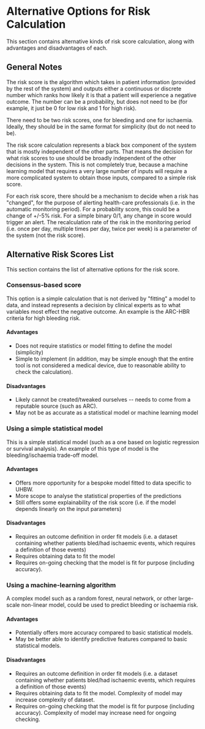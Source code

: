 # Alternative Options for Risk Calculation

This section contains alternative kinds of risk score calculation, along with advantages and disadvantages of each.

## General Notes

The risk score is the algorithm which takes in patient information (provided by the rest of the system) and outputs either a continuous or discrete number which ranks how likely it is that a patient will experience a negative outcome. The number can be a probability, but does not need to be (for example, it just be 0 for low risk and 1 for high risk).

There need to be two risk scores, one for bleeding and one for ischaemia. Ideally, they should be in the same format for simplicity (but do not need to be).

The risk score calculation represents a black box component of the system that is mostly independent of the other parts. That means the decision for what risk scores to use should be broadly independent of the other decisions in the system. This is not completely true, because a machine learning model that requires a very large number of inputs will require a more complicated system to obtain those inputs, compared to a simple risk score.

For each risk score, there should be a mechanism to decide when a risk has "changed", for the purpose of alerting health-care professionals (i.e. in the automatic monitoring period). For a probability score, this could be a change of +/-5% risk. For a simple binary 0/1, any change in score would trigger an alert. The recalculation rate of the risk in the monitoring period (i.e. once per day, multiple times per day, twice per week) is a parameter of the system (not the risk score).

## Alternative Risk Scores List

This section contains the list of alternative options for the risk score.

### Consensus-based score

This option is a simple calculation that is not derived by "fitting" a model to data, and instead represents a decision by clinical experts as to what variables most effect the negative outcome. An example is the ARC-HBR criteria for high bleeding risk.

#### Advantages

* Does not require statistics or model fitting to define the model (simplicity)
* Simple to implement (in addition, may be simple enough that the entire tool is not considered a medical device, due to reasonable ability to check the calculation).

#### Disadvantages

* Likely cannot be created/tweaked ourselves -- needs to come from a reputable source (such as ARC).
* May not be as accurate as a statistical model or machine learning model

### Using a simple statistical model

This is a simple statistical model (such as a one based on logistic regression or survival analysis). An example of this type of model is the bleeding/ischaemia trade-off model.

#### Advantages

* Offers more opportunity for a bespoke model fitted to data specific to UHBW.
* More scope to analyse the statistical properties of the predictions
* Still offers some explainability of the risk score (i.e. if the model depends linearly on the input parameters)

#### Disadvantages

* Requires an outcome definition in order fit models (i.e. a dataset containing whether patients bled/had ischaemic events, which requires a definition of those events)
* Requires obtaining data to fit the model
* Requires on-going checking that the model is fit for purpose (including accuracy).

### Using a machine-learning algorithm

A complex model such as a random forest, neural network, or other large-scale non-linear model, could be used to predict bleeding or ischaemia risk. 

#### Advantages

* Potentially offers more accuracy compared to basic statistical models.
* May be better able to identify predictive features compared to basic statistical models.

#### Disadvantages

* Requires an outcome definition in order fit models (i.e. a dataset containing whether patients bled/had ischaemic events, which requires a definition of those events)
* Requires obtaining data to fit the model. Complexity of model may increase complexity of dataset.
* Requires on-going checking that the model is fit for purpose (including accuracy). Complexity of model may increase need for ongoing checking.